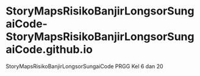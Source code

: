 # StoryMapsRisikoBanjirLongsorSungaiCode-StoryMapsRisikoBanjirLongsorSungaiCode.github.io
StoryMapsRisikoBanjirLongsorSungaiCode PRGG Kel 6 dan 20
